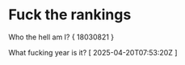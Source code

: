 # Fuck the rankings

Who the hell am I?
{ 18030821 }

What fucking year is it?
[ 2025-04-20T07:53:20Z ]
